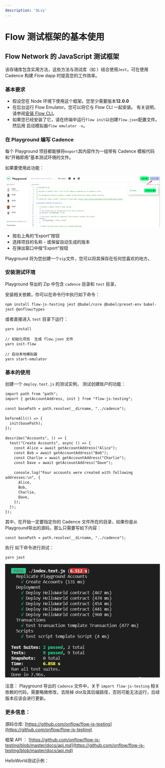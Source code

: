 ```yaml
---
description: '@Lsy'
---
```


# Flow 测试框架的基本使用

## Flow Network 的 JavaScript 测试框架

 该存储库包含实用方法，这些方法与测试库（如 ）结合使用`Jest`，可在使用 Cadence 构建 Flow dapp 时提高您的工作效率。



### 基本要求

*  假设您在 Node 环境下使用这个框架。您至少需要版本**12.0.0**
*  在后台运行 Flow Emulator。您可以将它与 Flow CLI 一起安装。 有关说明，请参阅[安装 Flow CLI](https://docs.onflow.org/flow-cli/install)。
*  如果您已经安装了它，请在终端中运行`flow init`以创建`flow.json`配置文件。然后用 启动模拟器`flow emulator -v`。

### 在 Playground 编写 Cadence

每个 Playground 项目都能够将`export`其内容作为一组带有 Cadence 模板代码和“开箱即用”基本测试环境的文件。

如果要使用此功能：

![](../../.gitbook/assets/image%20%283%29.png)

* 按右上角的“Export”按钮
* 选择项目的名称 - 或保留自动生成的版本
* 在弹出窗口中按“Export”按钮

Playground 将为您创建一个`zip`文件，您可以将其保存在任何您喜欢的地方。

### 安装测试环境

Playground 导出的 Zip 中包含 `cadence` 目录和  `test` 目录，

安装相关依赖，你可以在命令行中执行如下命令：

```text
npm install flow-js-testing jest @babel/core @babel/preset-env babel-jest @onflow/types
```

或者直接进入 `test` 目录下运行：

```text
yarn install

// 初始化项目  生成 flow.json 文件
yarn init-flow

// 启动本地模拟器 
yarn start-emulator
```

### 基本的使用

创建一个 `deploy.test.js` 的测试实例， 测试创建账户的功能：

```text
import path from "path";
import { getAccountAddress, init } from "flow-js-testing";

const basePath = path.resolve(__dirname, "../cadence");

beforeAll(() => {
  init(basePath);
});

describe("Accounts", () => {
  test("Create Accounts", async () => {
    const Alice = await getAccountAddress("Alice");
    const Bob = await getAccountAddress("Bob");
    const Charlie = await getAccountAddress("Charlie");
    const Dave = await getAccountAddress("Dave");

    console.log("Four accounts were created with following addresses:\n", {
      Alice,
      Bob,
      Charlie,
      Dave,
    });
  });
});
```

其中，在开始一定要指定你的 Cadence 文件所在的目录，如果你是从Playground导出的源码，那么只需要写如下内容： 

```text
const basePath = path.resolve(__dirname, "../cadence");
```

执行 如下命令进行测试：

```text
yarn jest
```

![](../../.gitbook/assets/image%20%282%29.png)

注意： Playground 导出的 `Cadence` 文件中，关于 `import flow-js-testing` 相关依赖的代码，需要略微修改，去除掉 dist及其后缀路径，否则可能无法运行，后续版本应该会进行更新。

### 更多信息：

源码仓库:     [https://github.com/onflow/flow-js-testing](https://github.com/onflow/flow-js-testing)

框架 API ： [https://github.com/onflow/flow-js-testing/blob/master/docs/api.md](https://github.com/onflow/flow-js-testing/blob/master/docs/api.md)

HelloWorld测试示例：



